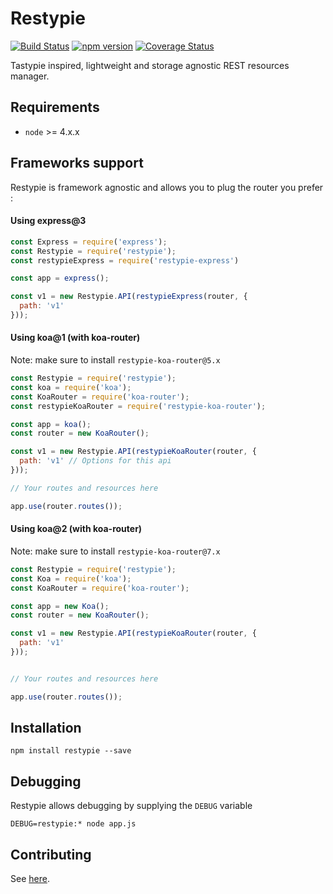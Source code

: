 # Restypie

[![Build Status](https://travis-ci.org/SylvainEstevez/Restypie.svg?branch=master)](https://travis-ci.org/SylvainEstevez/Restypie)
[![npm version](https://badge.fury.io/js/restypie.svg)](https://badge.fury.io/js/restypie)
[![Coverage Status](https://coveralls.io/repos/github/SylvainEstevez/Restypie/badge.svg?branch=master)](https://coveralls.io/github/SylvainEstevez/Restypie?branch=master)

Tastypie inspired, lightweight and storage agnostic REST resources manager.

## Requirements
- `node` >= 4.x.x

## Frameworks support
Restypie is framework agnostic and allows you to plug the router you prefer :

#### Using express@3

```javascript
const Express = require('express');
const Restypie = require('restypie');
const restypieExpress = require('restypie-express')

const app = express();

const v1 = new Restypie.API(restypieExpress(router, {
  path: 'v1'
}));

```

#### Using koa@1 (with koa-router)

Note: make sure to install `restypie-koa-router@5.x`

```javascript
const Restypie = require('restypie');
const koa = require('koa');
const KoaRouter = require('koa-router');
const restypieKoaRouter = require('restypie-koa-router');

const app = koa();
const router = new KoaRouter();

const v1 = new Restypie.API(restypieKoaRouter(router, {
  path: 'v1' // Options for this api
}));

// Your routes and resources here

app.use(router.routes());
```

#### Using koa@2 (with koa-router)

Note: make sure to install `restypie-koa-router@7.x`

```javascript
const Restypie = require('restypie');
const Koa = require('koa');
const KoaRouter = require('koa-router');

const app = new Koa();
const router = new KoaRouter();

const v1 = new Restypie.API(restypieKoaRouter(router, {
  path: 'v1'
}));


// Your routes and resources here

app.use(router.routes());
```

## Installation
```
npm install restypie --save
```

## Debugging
Restypie allows debugging by supplying the `DEBUG` variable
```
DEBUG=restypie:* node app.js
```

## Contributing

See [here](./CONTRIBUTING.md).
